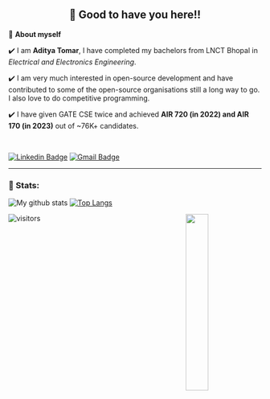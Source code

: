 <h2 align=center>👋 Good to have you here!!</h2>

🌱 **About myself**<br>

✔️ I am **Aditya Tomar**, I have completed my bachelors from LNCT Bhopal in *Electrical and Electronics Engineering*.

✔️ I am very much interested in open-source development and have contributed to some of the open-source organisations still a long way to go. I also love to do competitive programming.

✔️ I have given GATE CSE twice and achieved **AIR 720 (in 2022) and AIR 170 (in 2023)** out of ~76K+ candidates.

<br>

[![Linkedin Badge](https://img.shields.io/badge/-AdityaTomar-blue?style=flat-square&logo=Linkedin&logoColor=white&link=https://www.linkedin.com/in/aditya20t/)](https://www.linkedin.com/in/aditya20t/) 
[![Gmail Badge](https://img.shields.io/badge/-aditya001tomar@gmail.com-c14438?style=flat-square&logo=Gmail&logoColor=white&link=mailto:aditya001tomar@gmail.com)](mailto:aditya001tomar@gmail.com)

<hr>

### 📶 Stats:
![My github stats](https://github-readme-stats.vercel.app/api?username=aditya20t&show_icons=true&title_color=fff&icon_color=79ff97&text_color=9f9f9f&bg_color=151515&count_private=true&width=40%&align=left) [![Top Langs](https://github-readme-stats.vercel.app/api/top-langs/?username=aditya20t&theme=dark&layout=compact&align=right&width=40%)](https://github.com/anuraghazra/github-readme-stats)

<img src="https://surat.ertir.com/NtIV1wRg9zbjKJTZwJ.gif" align="right" width="30%">



![visitors](https://profile-counter.glitch.me/adad20/count.svg?align=center)

